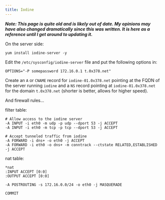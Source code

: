 ```yaml
---
title: Iodine
---
```


***Note: This page is quite old and is likely out of date. My opinions may have
also changed dramatically since this was written. It is here as a reference
until I get around to updating it.***

On the server side:

```
yum install iodine-server -y
```

Edit the `/etc/sysconfig/iodine-server` file and put the following options in:

```
OPTIONS="-P somepassword 172.16.0.1 t.0x378.net"
```

Create an `A` or `CNAME` record for `iodine-01.0x378.net` pointing at the FQDN
of the server running `iodine` and a `NS` record pointing at
`iodine-01.0x378.net` for the domain `t.0x378.net` (shorter is better, allows
for higher speed).

And firewall rules...

filter table:

```
# Allow access to the iodine server
-A INPUT -i eth0 -m udp -p udp --dport 53 -j ACCEPT
-A INPUT -i eth0 -m tcp -p tcp --dport 53 -j ACCEPT

# Accept tunneled traffic from iodine
-A FORWARD -i dns+ -o eth0 -j ACCEPT
-A FORWARD -i eth0 -o dns+ -m conntrack --ctstate RELATED,ESTABLISHED -j ACCEPT
```

nat table:

```
*nat
:INPUT ACCEPT [0:0]
:OUTPUT ACCEPT [0:0]

-A POSTROUTING -s 172.16.0.0/24 -o eth0 -j MASQUERADE

COMMIT
```
